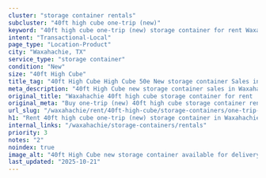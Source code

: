 ```yaml
---
cluster: "storage container rentals"
subcluster: "40ft high cube one-trip (new)"
keyword: "40ft high cube one-trip (new) storage container for rent Waxahachie, TX"
intent: "Transactional-Local"
page_type: "Location-Product"
city: "Waxahachie, TX"
service_type: "storage container"
condition: "New"
size: "40ft High Cube"
title_tag: "40ft High Cube High Cube 50e New storage container Sales in Waxahachie | LC Container"
meta_description: "40ft High Cube new storage container sales in Waxahachie. High cube containers with extra height. Fast delivery, competitive pricing. Serving storage containers area. Quote ID: MLG. Call (214) 524-4168 for your free quote today."
original_title: "Waxahachie 40ft high cube storage container for rent | LC"
original_meta: "Buy one-trip (new) 40ft high cube storage container rent with local delivery in Waxahachie, TX. LC Container — local Since 2003. Request a fast quote today."
url_slug: "/waxahachie/rent/40ft-high-cube/storage-containers/one-trip-new"
h1: "Rent 40ft high cube one-trip (new) storage container in Waxahachie"
internal_links: "/waxahachie/storage-containers/rentals"
priority: 3
notes: "2"
noindex: true
image_alt: "40ft High Cube new storage container available for delivery in Waxahachie"
last_updated: "2025-10-21"
---
```


<!-- TODO: Add unique city/inventory copy, images, and internal links here. -->
